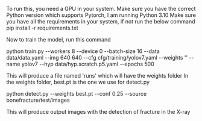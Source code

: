 To run this, you need a GPU in your system.
Make sure you have the correct Python version which supports Pytorch, I am running Python 3.10
Make sure you have all the requirements in your system, if not run the below command
pip install -r requirements.txt

Now to train the model, run this command


python train.py --workers 8 --device 0 --batch-size 16 --data data/data.yaml --img 640 640
--cfg cfg/training/yolov7.yaml --weights '' --name yolov7 --hyp data/hyp.scratch.p5.yaml --epochs 500

This will produce a file named 'runs' which will have the weights folder
In the weights folder, best.pt is the one we use for detect.py

python detect.py --weights best.pt --conf 0.25 --source bonefracture/test/images

This will produce output images with the detection of fracture in the X-ray
